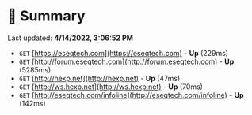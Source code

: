 # 📖 Summary
Last updated: **4/14/2022, 3:06:52 PM**

- `GET` [https://eseqtech.com](https://eseqtech.com) - **Up** (229ms)
- `GET` [http://forum.eseqtech.com](http://forum.eseqtech.com) - **Up** (5285ms)
- `GET` [http://hexp.net](http://hexp.net) - **Up** (47ms)
- `GET` [http://ws.hexp.net](http://ws.hexp.net) - **Up** (70ms)
- `GET` [http://eseqtech.com/infoline](http://eseqtech.com/infoline) - **Up** (142ms)
